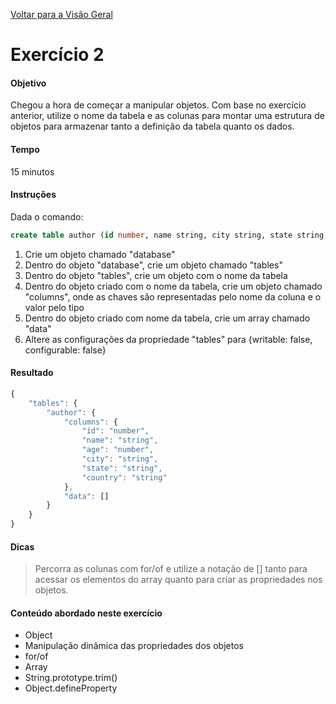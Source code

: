 [Voltar para a Visão Geral](README.md)

# Exercício 2

#### Objetivo
Chegou a hora de começar a manipular objetos. Com base no exercício anterior, utilize o nome da tabela e as colunas para montar uma estrutura de objetos para armazenar tanto a definição da tabela quanto os dados.

#### Tempo
15 minutos

#### Instruções

Dada o comando:

```sql
create table author (id number, name string, city string, state string, country string)
```

1. Crie um objeto chamado "database"
2. Dentro do objeto "database", crie um objeto chamado "tables"
3. Dentro do objeto "tables", crie um objeto com o nome da tabela
4. Dentro do objeto criado com o nome da tabela, crie um objeto chamado "columns", onde as chaves são representadas pelo nome da coluna e o valor pelo tipo
5. Dentro do objeto criado com nome da tabela, crie um array chamado "data"
6. Altere as configurações da propriedade "tables" para {writable: false, configurable: false}

#### Resultado

```javascript
{
	"tables": {
		"author": {
			"columns": {
				"id": "number",
				"name": "string",
				"age": "number",
				"city": "string",
				"state": "string",
				"country": "string"
			},
			"data": []
		}
	}
}
```

#### Dicas

> Percorra as colunas com for/of e utilize a notação de [] tanto para acessar os elementos do array quanto para criar as propriedades nos objetos.

#### Conteúdo abordado neste exercício

* Object
* Manipulação dinâmica das propriedades dos objetos
* for/of
* Array
* String.prototype.trim()
* Object.defineProperty
